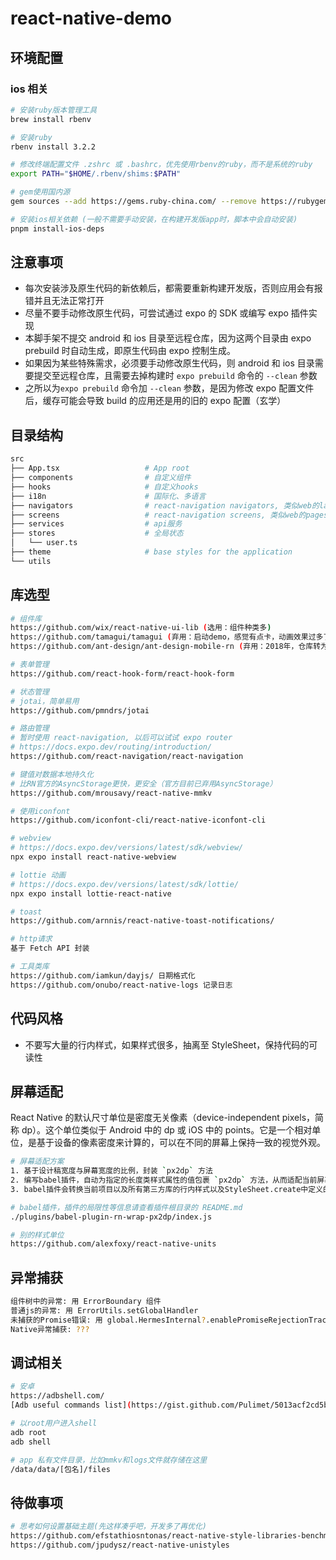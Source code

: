 # react-native-demo

## 环境配置

### ios 相关

```bash
# 安装ruby版本管理工具
brew install rbenv

# 安装ruby
rbenv install 3.2.2

# 修改终端配置文件 .zshrc 或 .bashrc，优先使用rbenv的ruby，而不是系统的ruby
export PATH="$HOME/.rbenv/shims:$PATH"

# gem使用国内源
gem sources --add https://gems.ruby-china.com/ --remove https://rubygems.org/

# 安装ios相关依赖 (一般不需要手动安装，在构建开发版app时，脚本中会自动安装)
pnpm install-ios-deps
```

## 注意事项

- 每次安装涉及原生代码的新依赖后，都需要重新构建开发版，否则应用会有报错并且无法正常打开
- 尽量不要手动修改原生代码，可尝试通过 expo 的 SDK 或编写 expo 插件实现
- 本脚手架不提交 android 和 ios 目录至远程仓库，因为这两个目录由 expo prebuild 时自动生成，即原生代码由 expo 控制生成。
- 如果因为某些特殊需求，必须要手动修改原生代码，则 android 和 ios 目录需要提交至远程仓库，且需要去掉构建时 `expo prebuild` 命令的 `--clean` 参数
- 之所以为`expo prebuild` 命令加 `--clean` 参数，是因为修改 expo 配置文件后，缓存可能会导致 build 的应用还是用的旧的 expo 配置（玄学）

## 目录结构

```bash
src
├── App.tsx                   # App root
├── components                # 自定义组件
├── hooks                     # 自定义hooks
├── i18n                      # 国际化、多语言
├── navigators                # react-navigation navigators, 类似web的layout
├── screens                   # react-navigation screens, 类似web的pages
├── services                  # api服务
├── stores                    # 全局状态
│   └── user.ts
├── theme                     # base styles for the application
└── utils
```

## 库选型

```bash
# 组件库
https://github.com/wix/react-native-ui-lib (选用：组件种类多)
https://github.com/tamagui/tamagui (弃用：启动demo，感觉有点卡，动画效果过多了，组件偏少)
https://github.com/ant-design/ant-design-mobile-rn (弃用：2018年，仓库转为个人维护，更新较少)

# 表单管理
https://github.com/react-hook-form/react-hook-form

# 状态管理
# jotai，简单易用
https://github.com/pmndrs/jotai

# 路由管理
# 暂时使用 react-navigation, 以后可以试试 expo router
# https://docs.expo.dev/routing/introduction/
https://github.com/react-navigation/react-navigation

# 键值对数据本地持久化
# 比RN官方的AsyncStorage更快，更安全（官方目前已弃用AsyncStorage）
https://github.com/mrousavy/react-native-mmkv

# 使用iconfont
https://github.com/iconfont-cli/react-native-iconfont-cli

# webview
# https://docs.expo.dev/versions/latest/sdk/webview/
npx expo install react-native-webview

# lottie 动画
# https://docs.expo.dev/versions/latest/sdk/lottie/
npx expo install lottie-react-native

# toast
https://github.com/arnnis/react-native-toast-notifications/

# http请求
基于 Fetch API 封装

# 工具类库
https://github.com/iamkun/dayjs/ 日期格式化
https://github.com/onubo/react-native-logs 记录日志
```

## 代码风格

- 不要写大量的行内样式，如果样式很多，抽离至 StyleSheet，保持代码的可读性

## 屏幕适配

React Native 的默认尺寸单位是密度无关像素（device-independent pixels，简称 dp）。这个单位类似于 Android 中的 dp 或 iOS 中的 points。它是一个相对单位，是基于设备的像素密度来计算的，可以在不同的屏幕上保持一致的视觉外观。

```bash
# 屏幕适配方案
1. 基于设计稿宽度与屏幕宽度的比例，封装 `px2dp` 方法
2. 编写babel插件，自动为指定的长度类样式属性的值包裹 `px2dp` 方法，从而适配当前屏幕
3. babel插件会转换当前项目以及所有第三方库的行内样式以及StyleSheet.create中定义的样式

# babel插件，插件的局限性等信息请查看插件根目录的 README.md
./plugins/babel-plugin-rn-wrap-px2dp/index.js

# 别的样式单位
https://github.com/alexfoxy/react-native-units
```

## 异常捕获

```bash
组件树中的异常: 用 ErrorBoundary 组件
普通js的异常: 用 ErrorUtils.setGlobalHandler
未捕获的Promise错误: 用 global.HermesInternal?.enablePromiseRejectionTracker
Native异常捕获: ???
```

## 调试相关

```bash
# 安卓
https://adbshell.com/
[Adb useful commands list](https://gist.github.com/Pulimet/5013acf2cd5b28e55036c82c91bd56d8)

# 以root用户进入shell
adb root
adb shell

# app 私有文件目录，比如mmkv和logs文件就存储在这里
/data/data/[包名]/files
```

## 待做事项

```bash
# 思考如何设置基础主题(先这样凑乎吧，开发多了再优化)
https://github.com/efstathiosntonas/react-native-style-libraries-benchmark
https://github.com/jpudysz/react-native-unistyles
```
